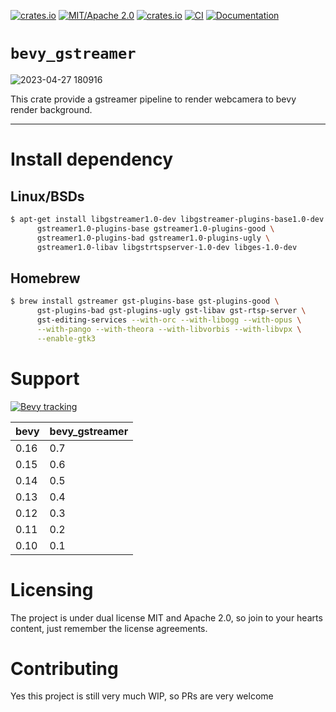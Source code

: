 [![crates.io](https://img.shields.io/crates/v/bevy_gstreamer)](https://crates.io/crates/bevy_gstreamer)
[![MIT/Apache 2.0](https://img.shields.io/badge/license-MIT%2FApache-blue.svg)](https://github.com/Seldom-SE/seldom_pixel#license)
[![crates.io](https://img.shields.io/crates/d/bevy_gstreamer)](https://crates.io/crates/bevy_gstreamer)
[![CI](https://github.com/foxzool/bevy_gstreamer/workflows/CI/badge.svg)](https://github.com/foxzool/bevy_gstreamer/actions)
[![Documentation](https://docs.rs/bevy_gstreamer/badge.svg)](https://docs.rs/bevy_gstreamer)

# `bevy_gstreamer`

![2023-04-27 180916](https://user-images.githubusercontent.com/217027/234832021-cfd3cf1d-9c26-4e63-b7c1-6120949bd431.png)

This crate provide a gstreamer pipeline to render webcamera to bevy render background.

--------

# Install dependency

## Linux/BSDs

```bash
$ apt-get install libgstreamer1.0-dev libgstreamer-plugins-base1.0-dev \
      gstreamer1.0-plugins-base gstreamer1.0-plugins-good \
      gstreamer1.0-plugins-bad gstreamer1.0-plugins-ugly \
      gstreamer1.0-libav libgstrtspserver-1.0-dev libges-1.0-dev
```

## Homebrew

```bash
$ brew install gstreamer gst-plugins-base gst-plugins-good \
      gst-plugins-bad gst-plugins-ugly gst-libav gst-rtsp-server \
      gst-editing-services --with-orc --with-libogg --with-opus \
      --with-pango --with-theora --with-libvorbis --with-libvpx \
      --enable-gtk3


```

# Support

[![Bevy tracking](https://img.shields.io/badge/Bevy%20tracking-released%20version-lightblue)](https://github.com/bevyengine/bevy/blob/main/docs/plugins_guidelines.md#main-branch-tracking)

| bevy | bevy_gstreamer |
|------|----------------|
| 0.16 | 0.7            |
| 0.15 | 0.6            |
| 0.14 | 0.5            |
| 0.13 | 0.4            |
| 0.12 | 0.3            |
| 0.11 | 0.2            |
| 0.10 | 0.1            |

# Licensing

The project is under dual license MIT and Apache 2.0, so join to your hearts content, just remember the license
agreements.

# Contributing

Yes this project is still very much WIP, so PRs are very welcome
